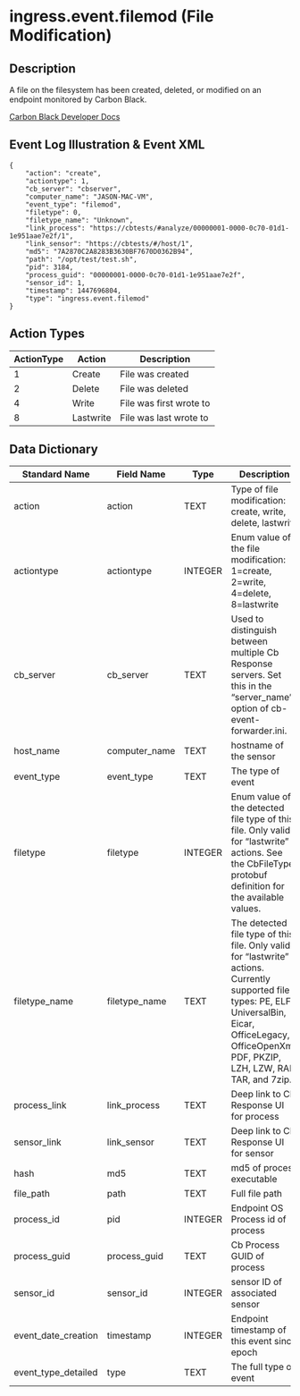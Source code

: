 # ingress.event.filemod (File Modification)

## Description

A file on the filesystem has been created, deleted, or modified on an endpoint monitored by Carbon Black.

[Carbon Black Developer Docs](https://developer.carbonblack.com/reference/enterprise-response/event-forwarder/event-schema/#ingress-event-filemod-file-modification)

## Event Log Illustration & Event XML
```
{
    "action": "create",
    "actiontype": 1,
    "cb_server": "cbserver",
    "computer_name": "JASON-MAC-VM",
    "event_type": "filemod",
    "filetype": 0,
    "filetype_name": "Unknown",
    "link_process": "https://cbtests/#analyze/00000001-0000-0c70-01d1-1e951aae7e2f/1",
    "link_sensor": "https://cbtests/#/host/1",
    "md5": "7A2870C2A8283B3630BF7670D0362B94",
    "path": "/opt/test/test.sh",
    "pid": 3184,
    "process_guid": "00000001-0000-0c70-01d1-1e951aae7e2f",
    "sensor_id": 1,
    "timestamp": 1447696804,
    "type": "ingress.event.filemod"
}
```
## Action Types
|   ActionType    | Action  |   Description    |
|   ----------     |    ------- |   --------    |
|   1   |   Create  |   File was created    |
|   2   |   Delete  |   File was deleted    |
|   4   |   Write   |   File was first wrote to |
|   8   | Lastwrite |   File was last wrote to  |

## Data Dictionary

|	Standard Name	|	Field Name	|	Type	|	Description	|	Sample Value	|
|	-------------	|	----------	|	----	|	-----------	|	------------	|
|	action	|	action	|	TEXT	|	Type of file modification: create, write, delete, lastwrite	|	create	|
|   actiontype		|	actiontype	|	INTEGER	|	Enum value of the file modification: 1=create, 2=write, 4=delete, 8=lastwrite	|	1	|
|	cb_server	|	cb_server	|	TEXT	|	Used to distinguish between multiple Cb Response servers. Set this in the “server_name” option of cb-event-forwarder.ini.	|	cbserver	|
|	host_name	|	computer_name	|	TEXT	|	hostname of the sensor	|	JASON-MAC-VM	|
|	event_type	|	event_type	|	TEXT	|	The type of event	|	filemod	|
|	filetype	|	filetype	|	INTEGER	|	Enum value of the detected file type of this file. Only valid for “lastwrite” actions. See the CbFileType protobuf definition for the available values.	|	0	|
|	filetype_name	|	filetype_name	|	TEXT	|		The detected file type of this file. Only valid for “lastwrite” actions. Currently supported file types: PE, ELF, UniversalBin, Eicar, OfficeLegacy, OfficeOpenXml, PDF, PKZIP, LZH, LZW, RAR, TAR, and 7zip.	|	Unknown	|
|	process_link	|	link_process	|	TEXT	|	Deep link to Cb Response UI for process	|	https://cbtests/#analyze/00000001-0000-0c70-01d1-1e951aae7e2f/1	|
|	sensor_link	|	link_sensor	|	TEXT	|	Deep link to Cb Response UI for sensor	|	https://cbtests/#/host/1	|
|	hash	|	md5	|	TEXT	|	md5 of process executable	|	7A2870C2A8283B3630BF7670D0362B94	|
|	file_path	|	path	|	TEXT	|	Full file path	|	/opt/test/test.sh	|
|	process_id	|	pid	|	INTEGER	|	Endpoint OS Process id of process	|	3184	|
|	process_guid	|	process_guid	|	TEXT	|	Cb Process GUID of process	|	00000001-0000-0c70-01d1-1e951aae7e2f	|
|	sensor_id	|	sensor_id	|	INTEGER	|	sensor ID of associated sensor	|	1	|
|	event_date_creation	|	timestamp	|	INTEGER	|	Endpoint timestamp of this event since epoch	|	1447696804	|
|	event_type_detailed	|	type	|	TEXT	|		The full type of event	|	ingress.event.filemod	|
